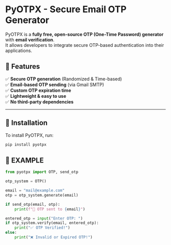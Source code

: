 # PyOTPX - Secure Email OTP Generator

PyOTPX is a **fully free, open-source OTP (One-Time Password) generator** with **email verification**.  
It allows developers to integrate secure OTP-based authentication into their applications.

## 🚀 Features
✅ **Secure OTP generation** (Randomized & Time-based)  
✅ **Email-based OTP sending** (via Gmail SMTP)  
✅ **Custom OTP expiration time**  
✅ **Lightweight & easy to use**  
✅ **No third-party dependencies**  

---

## 📌 Installation

To install PyOTPX, run:
```bash
pip install pyotpx
```

## 🔧 EXAMPLE

```python
from pyotpx import OTP, send_otp

otp_system = OTP()

email = "mail@example.com"
otp = otp_system.generate(email)

if send_otp(email, otp):
    print(f"🔹 OTP sent to {email}")

entered_otp = input("Enter OTP: ")
if otp_system.verify(email, entered_otp):
    print("✅ OTP Verified!")
else:
    print("❌ Invalid or Expired OTP!")
```